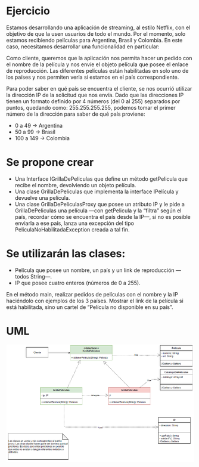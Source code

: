 # Ejercicio
Estamos desarrollando una aplicación de streaming, al estilo Netflix, con el objetivo de que
la usen usuarios de todo el mundo. Por el momento, solo estamos recibiendo películas
para Argentina, Brasil y Colombia. En este caso, necesitamos desarrollar una
funcionalidad en particular:

Como cliente, queremos que la aplicación nos permita hacer un pedido con el nombre de
la película y nos envíe el objeto película que posee el enlace de reproducción. Las
diferentes películas están habilitadas en solo uno de los países y nos permiten verla si
estamos en el país correspondiente.

Para poder saber en qué país se encuentra el cliente, se nos ocurrió utilizar la dirección IP
de la solicitud que nos envía. Dado que las direcciones IP tienen un formato definido por 4 números (del 0 al 255) separados por puntos, quedando como: 255.255.255.255, podemos
tomar el primer número de la dirección para saber de qué país proviene:

- 0 a 49 -> Argentina
- 50 a 99 -> Brasil
- 100 a 149 -> Colombia

# Se propone crear

- Una Interface IGrillaDePeliculas que define un método getPelicula que recibe el
nombre, devolviendo un objeto película.
- Una clase GrillaDePeliculas que implementa la interface IPelícula y devuelve una
película.
- Una clase GrillaDePeliculasProxy que posee un atributo IP y le pide a GrillaDePeliculas una película —con getPelicula y la “filtra” según el país, recordar  cómo se encuentra el país desde la IP—, si no es posible enviarla a ese país, lanza
una excepción del tipo PeliculaNoHabilitadaException creada a tal fin.
  
# Se utilizarán las clases:
- Película que posee un nombre, un país y un link de reproducción —todos
String—.
- IP que posee cuatro enteros (números de 0 a 255).

En el método main, realizar pedidos de películas con el nombre y la IP haciéndolo con
ejemplos de los 3 países. Mostrar el link de la película si está habilitada, sino un cartel de
“Película no disponible en su país”.
# UML
![img.png](img.png)